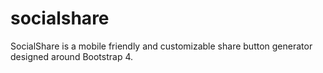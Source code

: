 # socialshare
SocialShare is a mobile friendly and customizable share button generator designed around Bootstrap 4.
